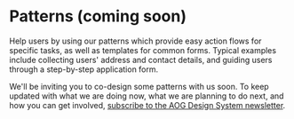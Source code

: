 # Patterns (coming soon)

Help users by using our patterns which provide easy action flows for specific tasks, as well as templates for common forms.
Typical examples include collecting users' address and contact details, and
guiding users through a step-by-step application form.

We'll be inviting you to co-design some patterns with us soon. To keep updated
with what we are doing now, what we are planning to do next, and how you can
get involved, [subscribe to the AOG Design System newsletter](https://confirmsubscription.com/h/j/712F84D0A3086D2B).
